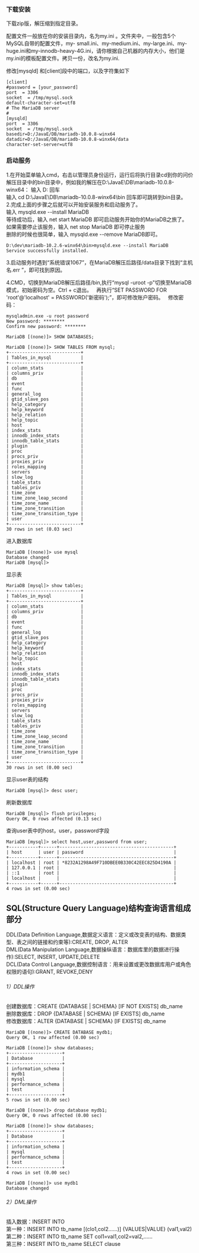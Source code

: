 ### 下载安装
下载zip版，解压缩到指定目录。


配置文件一般放在你的安装目录内，名为my.ini 。文件夹中，一般包含5个MySQL自带的配置文件，my- small.ini、my-medium.ini、my-large.ini、my-huge.ini和my-innodb-heavy-4G.ini，请你根据自己机器的内存大小，他们是my.ini的模板配置文件。拷贝一份，改名为my.ini.

修改[mysqld] 和[client]段中的端口，以及字符集如下  
```
[client]  
#password = [your_password]  
port  = 3306  
socket  = /tmp/mysql.sock  
default-character-set=utf8   
# The MariaDB server  
#  
[mysqld]  
port  = 3306  
socket  = /tmp/mysql.sock  
basedir=D:/JavaE/DB/mariadb-10.0.8-winx64  
datadir=D:/JavaE/DB/mariadb-10.0.8-winx64/data  
character-set-server=utf8 
```
### 启动服务

1.在开始菜单输入cmd，右击以管理员身份运行，运行后将执行目录cd到你的问价解压目录中的bin目录中，例如我的解压在D:\JavaE\DB\mariadb-10.0.8-winx64： 
输入 D: 回车  
输入 cd D:\JavaE\DB\mariadb-10.0.8-winx64\bin 回车即可跳转到bin目录。  
2.完成上面的步骤之后就可以开始安装服务和启动服务了。  
输入 mysqld.exe --install MariaDB  
等待成功后，输入 net start MariaDB 即可启动服务开始你的MariaDB之旅了。 
如果需要停止该服务，输入 net stop MariaDB 即可停止服务  
删除的时候也很简单，输入 mysqld.exe --remove MariaDB即可。
```
D:\dev\mariadb-10.2.6-winx64\bin>mysqld.exe --install MariaDB
Service successfully installed.
```
3.启动服务时遇到“系统错误1067”，在MariaDB解压后路径/data目录下找到“主机名.err ”，即可找到原因。  

4.CMD，切换到MariaDB解压后路径/bin,执行“mysql -uroot -p"切换至MariaDB模式，初始密码为空。Ctrl + c退出。  
再执行“SET PASSWORD FOR 'root'@'localhost' = PASSWORD('新密码');”，即可修改账户密码。  
修改密码：
```
mysqladmin.exe -u root password
New password: ********
Confirm new password: ********
```

```
MariaDB [(none)]> SHOW DATABASES;
```

```
MariaDB [(none)]> SHOW TABLES FROM mysql;
+---------------------------+
| Tables_in_mysql           |
+---------------------------+
| column_stats              |
| columns_priv              |
| db                        |
| event                     |
| func                      |
| general_log               |
| gtid_slave_pos            |
| help_category             |
| help_keyword              |
| help_relation             |
| help_topic                |
| host                      |
| index_stats               |
| innodb_index_stats        |
| innodb_table_stats        |
| plugin                    |
| proc                      |
| procs_priv                |
| proxies_priv              |
| roles_mapping             |
| servers                   |
| slow_log                  |
| table_stats               |
| tables_priv               |
| time_zone                 |
| time_zone_leap_second     |
| time_zone_name            |
| time_zone_transition      |
| time_zone_transition_type |
| user                      |
+---------------------------+
30 rows in set (0.03 sec)
```
进入数据库
```
MariaDB [(none)]> use mysql
Database changed
MariaDB [mysql]>
```
显示表
```
MariaDB [mysql]> show tables;
+---------------------------+
| Tables_in_mysql           |
+---------------------------+
| column_stats              |
| columns_priv              |
| db                        |
| event                     |
| func                      |
| general_log               |
| gtid_slave_pos            |
| help_category             |
| help_keyword              |
| help_relation             |
| help_topic                |
| host                      |
| index_stats               |
| innodb_index_stats        |
| innodb_table_stats        |
| plugin                    |
| proc                      |
| procs_priv                |
| proxies_priv              |
| roles_mapping             |
| servers                   |
| slow_log                  |
| table_stats               |
| tables_priv               |
| time_zone                 |
| time_zone_leap_second     |
| time_zone_name            |
| time_zone_transition      |
| time_zone_transition_type |
| user                      |
+---------------------------+
30 rows in set (0.00 sec)
```
显示user表的结构
```
MariaDB [mysql]> desc user;
```
刷新数据库
```
MariaDB [mysql]> flush privileges;
Query OK, 0 rows affected (0.13 sec)
```
查询user表中的host，user，password字段
```
MariaDB [mysql]> select host,user,password from user;
+-----------+------+-------------------------------------------+
| host      | user | password                                  |
+-----------+------+-------------------------------------------+
| localhost | root | *8232A1298A49F710DBEE0B330C42EEC825D4190A |
| 127.0.0.1 | root |                                           |
| ::1       | root |                                           |
| localhost |      |                                           |
+-----------+------+-------------------------------------------+
4 rows in set (0.00 sec)
```

## SQL(Structure Query Language)结构查询语言组成部分
DDL(Data Definition Language,数据定义语言：定义或改变表的结构、数据类型、表之间的链接和约束等):CREATE, DROP, ALTER  
DML(Data Manipulation Language,数据操纵语言：数据库里的数据进行操作):SELECT, INSERT, UPDATE,DELETE  
DCL(Data Control Language,数据控制语言：用来设置或更改数据库用户或角色权限的语句):GRANT, REVOKE,DENY  
###### 1）DDL操作  
创建数据库：CREATE {DATABASE | SCHEMA} [IF NOT EXISTS] db_name  
删除数据库：DROP {DATABASE | SCHEMA} [IF EXISTS] db_name  
修改数据库：ALTER {DATABASE | SCHEMA} [IF EXISTS] db_name  

```
MariaDB [(none)]> CREATE DATABASE mydb1;
Query OK, 1 row affected (0.00 sec)

MariaDB [(none)]> show databases;
+--------------------+
| Database           |
+--------------------+
| information_schema |
| mydb1              |
| mysql              |
| performance_schema |
| test               |
+--------------------+
5 rows in set (0.00 sec)

MariaDB [(none)]> drop database mydb1;
Query OK, 0 rows affected (0.00 sec)

MariaDB [(none)]> show databases;
+--------------------+
| Database           |
+--------------------+
| information_schema |
| mysql              |
| performance_schema |
| test               |
+--------------------+
4 rows in set (0.00 sec)

MariaDB [(none)]> use mydb1
Database changed

```
###### 2）DML操作
插入数据：INSERT INTO  
第一种：INSERT INTO tb_name [(clo1,col2……)] {VALUES|VALUE} (val1,val2)  
第二种：INSERT INTO tb_name SET col1=val1,col2=val2,……  
第三种：INSERT INTO tb_name SELECT clause  


